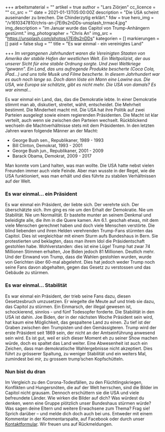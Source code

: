 +++
arbeitsmaterial = ""
artikel = true
author = "Lars Ziörjen"
cc_licence = ""
cc_src = ""
date = 2021-01-13T05:00:00Z
description = "Die USA scheint auseinander zu brechen. Die Chinderzytig erklärt."
fdw = true
hero_img = "/v1610347810/chris-an-j7Ei9s2nDDs-unsplash_trmac4.jpg"
img_description = "im Januar wurde das Capitol von Trump-Anhängern gestürmt."
img_photographer = "Chris An"
img_src = "https://unsplash.com/photos/j7Ei9s2nDDs"
kategorien = []
markierungen = []
paid = false
slug = ""
title = "Es war einmal - ein vereinigtes Land"

+++
_Im vergangenen Jahrhundert waren die Vereinigten Staaten von Amerika der stabile Hafen der westlichen Welt. Ein Weltpolizist, der aus unserer Sicht für eine stabile Ordnung sorgte. Und zwei Weltkriege “gewann”. Ein Land, das uns aufregende Produkte bescherte (Coca Cola, iPad…) und uns tolle Musik und Filme bescherte. In diesem Jahrhundert war es auch noch lange so. Doch dann löste ein Mann eine Lawine aus. Die USA, wie Europa sie schätzte, gibt es nicht mehr. Die USA von damals? Es war einmal..._

Es war einmal ein Land, das, das die Demokratie lebte. In einer Demokratie stimmt man ab, diskutiert, streitet, wählt, entscheidet. Die Mehrheit bestimmt. Die Minderheit macht mit. Die USA hat ihre Politik auf zwei Parteien ausgelegt sowie einem regierenden Präsidenten. Die Macht ist klar verteilt, auch wenn sie zwischen den Parteien wechselt. Rückblickend wechseln die Machtverhältnisse stets mit dem Präsidenten. In den letzten Jahren waren folgende Männer an der Macht:

* George Bush sen., Republikaner, 1989 - 1993
* Bill Clinton, Demokrat, 1993 - 2001
* George Bush jun., Republikaner, 2001 - 2009
* Barack Obama, Demokrat, 2009 - 2017

Man konnte vom Land halten, was man wollte. Die USA hatte nebst vielen Freunden immer auch viele Feinde. Aber man wusste in der Regel, wie die USA funktioniert, was man erhält und dies führte zu stabilen Verhältnissen auf der Welt.

### Es war einmal… ein Präsident

Es war einmal ein Präsident, der liebte sich. Der verehrte sich. Der überschätzte sich. Ihm ging es nie um den Erhalt der Demokratie. Nie um Stabilität. Nie um Normalität. Er bastelte munter an seinem Denkmal und beleidigte alle, die ihm in die Quere kamen. Am 6.1. geschah etwas, mit dem viele Menschen gerechnet haben und doch viele Menschen verstörte. Die blind liebenden und ihren Helden verehrenden Trump-Fans stürmten das Capitol. Dies ist vergleichbar mit einem Sturm aufs Bundeshaus in Bern. Sie protestierten und beklagten, dass man ihrem Idol die Präsidentschaft gestohlen habe. Wohlverstanden: dies ist eine Lüge! Trump hat zwar 74 Millionen Stimmen erhalten, Joe Biden jedoch 81 Millionen. Deutlich mehr. Und der Einwand von Trump, dass die Wahlen gestohlen wurden, wurde von Gerichten über 60-mal abgelehnt. Dies hat jedoch weder Trump noch seine Fans davon abgehalten, gegen das Gesetz zu verstossen und das Gebäude zu stürmen.

### Es war einmal… Stabilität

Es war einmal ein Präsident, der trieb seine Fans dazu, diesen Gesetzesbruch umzusetzen. Er wiegelte die Meute auf und trieb sie dazu, das Capitol zu stürmen. Ein Einmarsch, der illegal gewesen ist, schockierend, sinnlos - und fünf Todesopfer forderte. Die Stabilität in den USA ist dahin. Joe Biden, der in der nächsten Woche Präsident sein wird, hat kaum eine Möglichkeit, das gespaltene Land zu einen. Zu tief ist der Graben zwischen den Trumpisten und den Gemässigteren. Trump wird der erste Präsident seit 1869 sein, der nicht an der Amtseinführung anwesend sein wird. Es ist gut, weil er sich dieser Moment eh zu seiner Show machen würde, doch es spaltet das Land weiter. Eine Abwesenheit ist auch ein Zeichen, dass man demokratische Wahlergebnisse nicht akzeptiert. Dies führt zu grösserer Spaltung, zu weniger Stabilität und ein weiters Mal, zumindest bei mir, zu grossem trump’schen Kopfschütteln.

### Nun bist du dran

Im Vergleich zu den Corona-Todesfällen, zu den Flüchtlingskriegen, Konflikten und Hungersnöten, die auf der Welt herrschen, sind die Bilder im Capitol nicht grausam. Dennoch erschüttern sie die USA und viele befreundete Länder. Wie wirken die Bilder auf dich? Was würdest du denken, wenn eine Gruppe plötzlich unser Bundeshaus stürmen würde? Was sagen deine Eltern und weitere Erwachsene zum Thema? Frag sie! Sprich darüber – und melde dich doch auch bei uns. Entweder mit einem Kommentar in der Kommentarspalte, auf Facebook oder durch unser [Kontaktformular](https://www.chinderzytig.ch/kontakt/). Wir freuen uns auf Rückmeldungen.
